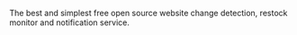 The best and simplest free open source website change detection, restock monitor and notification service.
